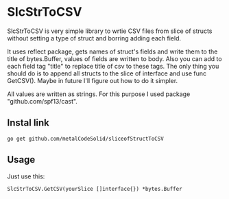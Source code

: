 # SlcStrToCSV
SlcStrToCSV is very simple library to wrtie CSV files from slice of structs without setting a type of struct and borring adding each field. 

It uses reflect package, gets names of struct's fields and write them to the title of bytes.Buffer, values of fields are written to body. Also you can add to each field tag "title" to replace title of csv to these tags. The only thing you should do is to append all structs to the slice of interface and use func GetCSV(). Maybe in future I'll figure out how to do it simpler.

All values are written as strings. For this purpose I used package "github.com/spf13/cast".

## Instal link

```
go get github.com/metalCodeSolid/sliceofStructToCSV
```

## Usage

Just use this:
```
SlcStrToCSV.GetCSV(yourSlice []interface{}) *bytes.Buffer
```
